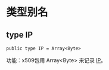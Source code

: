 # 类型别名

## type IP

```cangjie
public type IP = Array<Byte>
```

功能：x509包用 Array\<Byte> 来记录 [IP](x509_package_type.md#type-ip)。
